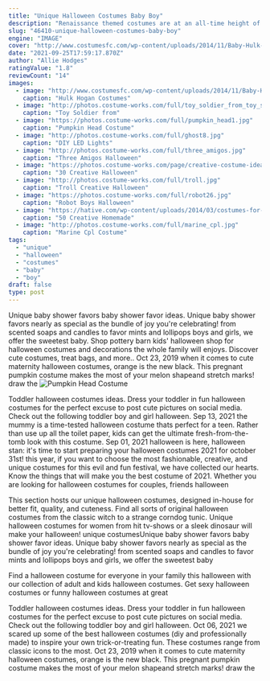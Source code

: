 ```yaml
---
title: "Unique Halloween Costumes Baby Boy"
description: "Renaissance themed costumes are at an all-time height of popularity, except maybe back when they werent even a costume and people dressed like that every day! with hit shows like game of thrones and vikings, that fact shouldn't really come as any surprise.Whether you prefer fire and ice, or the sharp blade of an axe, we're sure to have a pair of renaissance themed costumes"
slug: "46410-unique-halloween-costumes-baby-boy"
engine: "IMAGE"
cover: "http://www.costumesfc.com/wp-content/uploads/2014/11/Baby-Hulk-Hogan-Costume.jpg"
date: "2021-09-25T17:59:17.870Z"
author: "Allie Hodges"
ratingValue: "1.8"
reviewCount: "14"
images:
  - image: "http://www.costumesfc.com/wp-content/uploads/2014/11/Baby-Hulk-Hogan-Costume.jpg"
    caption: "Hulk Hogan Costumes"
  - image: "http://photos.costume-works.com/full/toy_soldier_from_toy_story.jpg"
    caption: "Toy Soldier from"
  - image: "https://photos.costume-works.com/full/pumpkin_head1.jpg"
    caption: "Pumpkin Head Costume"
  - image: "http://photos.costume-works.com/full/ghost8.jpg"
    caption: "DIY LED Lights"
  - image: "http://photos.costume-works.com/full/three_amigos.jpg"
    caption: "Three Amigos Halloween"
  - image: "https://photos.costume-works.com/page/creative-costume-ideas-for-boys.jpg"
    caption: "30 Creative Halloween"
  - image: "http://photos.costume-works.com/full/troll.jpg"
    caption: "Troll Creative Halloween"
  - image: "https://photos.costume-works.com/full/robot26.jpg"
    caption: "Robot Boys Halloween"
  - image: "https://hative.com/wp-content/uploads/2014/03/costumes-for-kids/53-a-cup-of-hot-chocolate.jpg"
    caption: "50 Creative Homemade"
  - image: "http://photos.costume-works.com/full/marine_cpl.jpg"
    caption: "Marine Cpl Costume"
tags:
  - "unique"
  - "halloween"
  - "costumes"
  - "baby"
  - "boy"
draft: false
type: post
---
```


Unique baby shower favors  baby shower favor ideas. Unique baby shower favors nearly as special as the bundle of joy you're celebrating! from scented soaps and candles to favor mints and lollipops boys and girls, we offer the sweetest baby. Shop pottery barn kids' halloween shop for halloween costumes and decorations the whole family will enjoys. Discover cute costumes, treat bags, and more.. Oct 23, 2019 when it comes to cute maternity halloween costumes, orange is the new black. This pregnant pumpkin costume makes the most of your melon shapeand stretch marks! draw the
![Pumpkin Head Costume](https://photos.costume-works.com/full/pumpkin_head1.jpg "Pumpkin Head Costume")

Toddler halloween costumes ideas. Dress your toddler in fun halloween costumes for the perfect excuse to post cute pictures on social media. Check out the following toddler boy and girl halloween. Sep 13, 2021 the mummy is a time-tested halloween costume thats perfect for a teen. Rather than use up all the toilet paper, kids can get the ultimate fresh-from-the-tomb look with this costume. Sep 01, 2021 halloween is here, halloween stan: it&#39;s time to start preparing your halloween costumes 2021 for october 31st! this year, if you want to choose the most fashionable, creative, and unique costumes for this evil and fun festival, we have collected our hearts. Know the things that will make you the best costume of 2021. Whether you are looking for halloween costumes for couples, friends halloween
<!--inArticleAds-->

<!--galleryOne-->

This section hosts our unique halloween costumes, designed in-house for better fit, quality, and cuteness. Find all sorts of original halloween costumes from the classic witch to a strange corndog tunic. Unique halloween costumes for women from hit tv-shows or a sleek dinosaur will make your halloween! unique costumesUnique baby shower favors  baby shower favor ideas. Unique baby shower favors nearly as special as the bundle of joy you're celebrating! from scented soaps and candles to favor mints and lollipops boys and girls, we offer the sweetest baby
<!--inArticleAds-->

<!--galleryTwo-->

Find a halloween costume for everyone in your family this halloween with our collection of adult and kids halloween costumes. Get sexy halloween costumes or funny halloween costumes at great
<!--galleryThree-->

Toddler halloween costumes ideas. Dress your toddler in fun halloween costumes for the perfect excuse to post cute pictures on social media. Check out the following toddler boy and girl halloween. Oct 06, 2021 we scared up some of the best halloween costumes (diy and professionally made) to inspire your own trick-or-treating fun. These costumes range from classic icons to the most. Oct 23, 2019 when it comes to cute maternity halloween costumes, orange is the new black. This pregnant pumpkin costume makes the most of your melon shapeand stretch marks! draw the